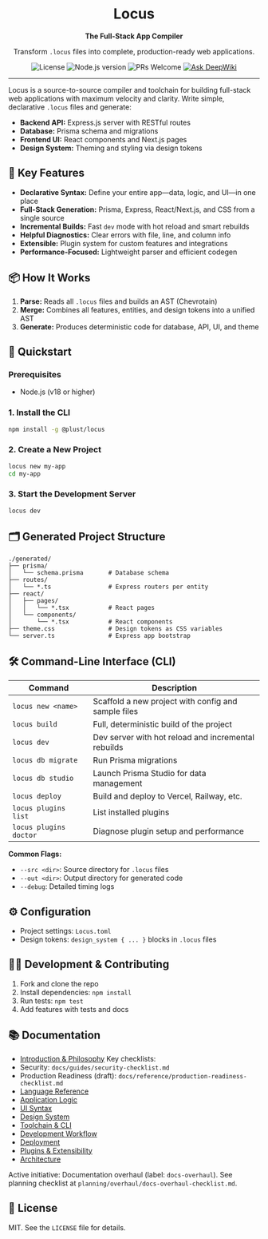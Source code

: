 <div align="center">
  <h1>Locus</h1>
  <p><strong>The Full-Stack App Compiler</strong></p>
  <p>Transform <code>.locus</code> files into complete, production-ready web applications.</p>
</div>

<div align="center">
  <img src="https://img.shields.io/badge/license-MIT-blue.svg" alt="License">
  <img src="https://img.shields.io/badge/node-%3E%3D18-brightgreen.svg" alt="Node.js version">
  <img src="https://img.shields.io/badge/PRs-welcome-brightgreen.svg" alt="PRs Welcome">
  <a href="https://deepwiki.com/PlustOrg/locus"><img src="https://deepwiki.com/badge.svg" alt="Ask DeepWiki"></a>
</div>

---

Locus is a source-to-source compiler and toolchain for building full-stack web applications with maximum velocity and clarity. Write simple, declarative `.locus` files and generate:

- **Backend API:** Express.js server with RESTful routes
- **Database:** Prisma schema and migrations
- **Frontend UI:** React components and Next.js pages
- **Design System:** Theming and styling via design tokens

## 🚀 Key Features

- **Declarative Syntax:** Define your entire app—data, logic, and UI—in one place
- **Full-Stack Generation:** Prisma, Express, React/Next.js, and CSS from a single source
- **Incremental Builds:** Fast `dev` mode with hot reload and smart rebuilds
- **Helpful Diagnostics:** Clear errors with file, line, and column info
- **Extensible:** Plugin system for custom features and integrations
- **Performance-Focused:** Lightweight parser and efficient codegen

## 📦 How It Works

1. **Parse:** Reads all `.locus` files and builds an AST (Chevrotain)
2. **Merge:** Combines all features, entities, and design tokens into a unified AST
3. **Generate:** Produces deterministic code for database, API, UI, and theme

## 🏁 Quickstart

### Prerequisites
- Node.js (v18 or higher)

### 1. Install the CLI
```bash
npm install -g @plust/locus
```

### 2. Create a New Project
```bash
locus new my-app
cd my-app
```

### 3. Start the Development Server
```bash
locus dev
```

## 🗂️ Generated Project Structure

```
./generated/
├── prisma/
│   └── schema.prisma       # Database schema
├── routes/
│   └── *.ts                # Express routers per entity
├── react/
│   ├── pages/
│   │   └── *.tsx           # React pages
│   └── components/
│       └── *.tsx           # React components
├── theme.css               # Design tokens as CSS variables
└── server.ts               # Express app bootstrap
```

## 🛠️ Command-Line Interface (CLI)

| Command                  | Description                                                              |
| ------------------------ | ------------------------------------------------------------------------ |
| `locus new <name>`       | Scaffold a new project with config and sample files                      |
| `locus build`            | Full, deterministic build of the project                                 |
| `locus dev`              | Dev server with hot reload and incremental rebuilds                      |
| `locus db migrate`       | Run Prisma migrations                                                     |
| `locus db studio`        | Launch Prisma Studio for data management                                 |
| `locus deploy`           | Build and deploy to Vercel, Railway, etc.                                |
| `locus plugins list`     | List installed plugins                                                    |
| `locus plugins doctor`   | Diagnose plugin setup and performance                                    |

**Common Flags:**
- `--src <dir>`: Source directory for `.locus` files
- `--out <dir>`: Output directory for generated code
- `--debug`: Detailed timing logs

## ⚙️ Configuration

- Project settings: `Locus.toml`
- Design tokens: `design_system { ... }` blocks in `.locus` files

## 🧑‍💻 Development & Contributing

  1. Fork and clone the repo
  2. Install dependencies: `npm install`
  3. Run tests: `npm test`
  4. Add features with tests and docs

## 📚 Documentation

- [Introduction & Philosophy](docs/introduction/language.md)
Key checklists:
- Security: `docs/guides/security-checklist.md`
- Production Readiness (draft): `docs/reference/production-readiness-checklist.md`
- [Language Reference](docs/language/data-modeling.md)
- [Application Logic](docs/language/application-logic.md)
- [UI Syntax](docs/language/ui-syntax.md)
- [Design System](docs/design-system/theming.md)
- [Toolchain & CLI](docs/toolchain/cli.md)
- [Development Workflow](docs/toolchain/development-workflow.md)
- [Deployment](docs/toolchain/deployment.md)
- [Plugins & Extensibility](docs/plugins/index.md)
- [Architecture](docs/reference/architecture.md)

Active initiative: Documentation overhaul (label: `docs-overhaul`). See planning checklist at `planning/overhaul/docs-overhaul-checklist.md`.

## 📝 License

MIT. See the `LICENSE` file for details.


